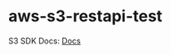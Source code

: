 # aws-s3-restapi-test

S3 SDK Docs: <a href="https://docs.aws.amazon.com/AWSJavaScriptSDK/latest/top-level-namespace.html">Docs</a>

